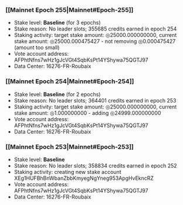 ### [[Mainnet Epoch 255|Mainnet#Epoch-255]]
* Stake level: **Baseline** (for 3 epochs)
* Stake reason: No leader slots; 355685 credits earned in epoch 254
* Staking activity: target stake amount: ◎25000.000000000, current stake amount: ◎25000.000475427 - not removing ◎0.000475427 (amount too small)
* Vote account address: AFPhtNfns7wHz1gJcVGt4SqbKsPt14YShywa75QGTJ97
* Data Center: 16276-FR-Roubaix
### [[Mainnet Epoch 254|Mainnet#Epoch-254]]
* Stake level: **Baseline** (for 2 epochs)
* Stake reason: No leader slots; 364401 credits earned in epoch 253
* Staking activity: target stake amount: ◎25000.000000000, current stake amount: ◎1.000000000 - adding ◎24999.000000000
* Vote account address: AFPhtNfns7wHz1gJcVGt4SqbKsPt14YShywa75QGTJ97
* Data Center: 16276-FR-Roubaix
### [[Mainnet Epoch 253|Mainnet#Epoch-253]]
* Stake level: **Baseline**
* Stake reason: No leader slots; 358834 credits earned in epoch 252
* Staking activity: creating new stake account XEg1HUFBhBnWbanZbbKmyegNgYneg953ApgHvEkncRZ
* Vote account address: AFPhtNfns7wHz1gJcVGt4SqbKsPt14YShywa75QGTJ97
* Data Center: 16276-FR-Roubaix